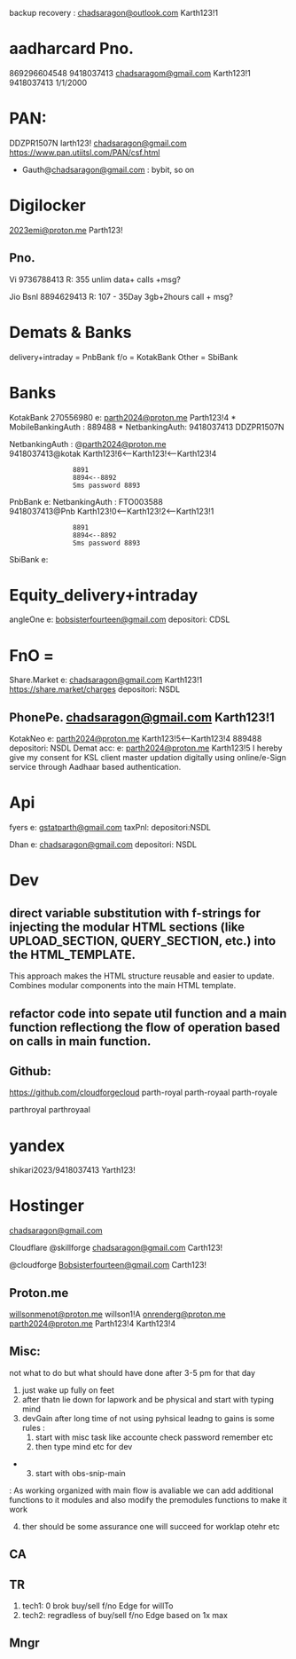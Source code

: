 backup recovery : chadsaragon@outlook.com Karth123!1

# aadharcard Pno.

869296604548 
9418037413
chadsaragom@gmail.com Karth123!1  9418037413  1/1/2000 

# PAN:

DDZPR1507N
Iarth123!
chadsaragon@gmail.com 
https://www.pan.utiitsl.com/PAN/csf.html

* Gauth@chadsaragon@gmail.com : bybit, so on 

# Digilocker

2023emi@proton.me
Parth123!

## Pno.

Vi  9736788413
R: 355 unlim data+ calls  +msg? 

Jio 
Bsnl 8894629413
R: 107 - 35Day 3gb+2hours call + msg?

# Demats & Banks

delivery+intraday = PnbBank
f/o = KotakBank
Other = SbiBank

# Banks

KotakBank 270556980
e:  parth2024@proton.me Parth123!4
\* MobileBankingAuth : 889488 
\* NetbankingAuth: 9418037413 DDZPR1507N 

NetbankingAuth : @parth2024@proton.me  
9418037413@kotak 
Karth123!6\<--Karth123!\<--Karth123!4

````
				8891
				8894<--8892
				Sms password 8893 
````

PnbBank
e:
NetbankingAuth : FTO003588  
9418037413@Pnb
Karth123!0\<--Karth123!2\<--Karth123!1

````
				8891
				8894<--8892
				Sms password 8893 
````

SbiBank
e:

# Equity_delivery+intraday

angleOne
e: bobsisterfourteen@gmail.com
depositori: CDSL

# FnO =

Share.Market
e: chadsaragon@gmail.com Karth123!1
https://share.market/charges
depositori: NSDL

## PhonePe.  chadsaragon@gmail.com Karth123!1

KotakNeo
e: parth2024@proton.me Karth123!5\<--Karth123!4 889488
depositori: NSDL 
Demat acc:  e: parth2024@proton.me Karth123!5 
I hereby give my consent for KSL client master updation digitally using online/e-Sign service through Aadhaar based authentication.

# Api

fyers
e: gstatparth@gmail.com
taxPnl: 
depositori:NSDL

Dhan
e: chadsaragon@gmail.com
depositori: NSDL

# Dev

## direct variable substitution with f-strings for injecting the modular HTML sections (like UPLOAD_SECTION, QUERY_SECTION, etc.) into the HTML_TEMPLATE.

This approach makes the HTML structure reusable and easier to update.
Combines modular components into the main HTML template.

## refactor code into sepate util function and a main function reflectiong the flow of operation based on calls in main function.

## Github:

https://github.com/cloudforgecloud
parth-royal
parth-royaal
parth-royale

parthroyal
parthroyaal

# yandex

shikari2023/9418037413
Yarth123!

# Hostinger

chadsaragon@gmail.com

Cloudflare
@skillforge
chadsaragon@gmail.com
Carth123!

@cloudforge
Bobsisterfourteen@gmail.com
Carth123!

## Proton.me

willsonmenot@proton.me
willson1!A
onrenderg@proton.me
parth2024@proton.me
Parth123!4
Karth123!4

## Misc:

not what to do but what should have done after 3-5 pm for that day 

1. just wake up fully on feet 
1. after thatn lie down for lapwork and be physical and start with typing mind 
1. devGain after long time of not using pyhsical leadng to gains is some rules :
   1. start with misc task like accounte check password remember etc 
   1. then type mind etc for dev 

* 
  3. start with obs-snip-main

:  As working organized with main flow is avaliable we can add additional functions to it modules and also modify the premodules functions to make it work 

4. ther should be some assurance one will succeed for worklap otehr etc

## CA

## TR

1. tech1: 0 brok buy/sell f/no Edge for willTo
1. tech2: regradless of buy/sell f/no Edge based on 1x max 

## Mngr
